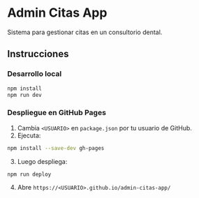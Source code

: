 
# Admin Citas App

Sistema para gestionar citas en un consultorio dental.

## Instrucciones

### Desarrollo local

```bash
npm install
npm run dev
```

### Despliegue en GitHub Pages

1. Cambia `<USUARIO>` en `package.json` por tu usuario de GitHub.
2. Ejecuta:

```bash
npm install --save-dev gh-pages
```

3. Luego despliega:

```bash
npm run deploy
```

4. Abre `https://<USUARIO>.github.io/admin-citas-app/`
